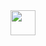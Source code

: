 <img src="https://raw.githubusercontent.com/innng/innng/master/assets/kyubey.gif" height="40" align="right">
